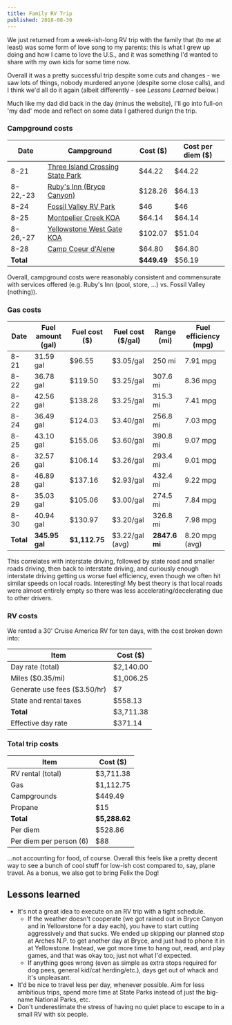 ```yaml
---
title: Family RV Trip
published: 2018-08-30
---
```


We just returned from a week-ish-long RV trip with the family that (to me at least) was some form of love song to my parents:
this is what I grew up doing and how I came to love the U.S., and it was something I'd wanted to share with my own kids for some time now.

Overall it was a pretty successful trip despite some cuts and changes - we saw lots of things, nobody murdered anyone (despite some close calls),
and I think we'd all do it again (albeit differently - see _Lessons Learned_ below.)

Much like my dad did back in the day (minus the website), I'll go into full-on 'my dad' mode and reflect on some data I gathered durign the trip.

### Campground costs

| Date      | Campground                                                                                           | Cost (\$)    | Cost per diem (\$) |
| --------- | ---------------------------------------------------------------------------------------------------- | ------------ | ------------------ |
| 8-21      | [Three Island Crossing State Park](https://parksandrecreation.idaho.gov/parks/three-island-crossing) | \$44.22      | \$44.22            |
| 8-22,-23  | [Ruby's Inn (Bryce Canyon)](https://www.brycecanyoncampgrounds.com/)                                 | \$128.26     | \$64.13            |
| 8-24      | [Fossil Valley RV Park](http://www.fossilvalleyrvpark.com/)                                          | \$46         | \$46               |
| 8-25      | [Montpelier Creek KOA](https://koa.com/campgrounds/montpelier-creek/)                                | \$64.14      | \$64.14            |
| 8-26,-27  | [Yellowstone West Gate KOA](https://koa.com/campgrounds/yellowstone-park/)                           | \$102.07     | \$51.04            |
| 8-28      | [Camp Coeur d'Alene](http://campcoeurdalene.com/)                                                    | \$64.80      | \$64.80            |
| **Total** |                                                                                                      | **\$449.49** | \$56.19            |

Overall, campground costs were reasonably consistent and commensurate with services offered (e.g. Ruby's Inn (pool, store, ...) vs. Fossil Valley (nothing)).

### Gas costs

| Date      | Fuel amount (gal) | Fuel cost (\$) | Fuel cost (\$/gal) | Range (mi)    | Fuel efficiency (mpg) |
| --------- | ----------------- | -------------- | ------------------ | ------------- | --------------------- |
| 8-21      | 31.59 gal         | \$96.55        | \$3.05/gal         | 250 mi        | 7.91 mpg              |
| 8-22      | 36.78 gal         | \$119.50       | \$3.25/gal         | 307.6 mi      | 8.36 mpg              |
| 8-22      | 42.56 gal         | \$138.28       | \$3.25/gal         | 315.3 mi      | 7.41 mpg              |
| 8-24      | 36.49 gal         | \$124.03       | \$3.40/gal         | 256.8 mi      | 7.03 mpg              |
| 8-25      | 43.10 gal         | \$155.06       | \$3.60/gal         | 390.8 mi      | 9.07 mpg              |
| 8-26      | 32.57 gal         | \$106.14       | \$3.26/gal         | 293.4 mi      | 9.01 mpg              |
| 8-28      | 46.89 gal         | \$137.16       | \$2.93/gal         | 432.4 mi      | 9.22 mpg              |
| 8-29      | 35.03 gal         | \$105.06       | \$3.00/gal         | 274.5 mi      | 7.84 mpg              |
| 8-30      | 40.94 gal         | \$130.97       | \$3.20/gal         | 326.8 mi      | 7.98 mpg              |
| **Total** | **345.95 gal**    | **\$1,112.75** | \$3.22/gal (avg)   | **2847.6 mi** | 8.20 mpg (avg)        |

This correlates with interstate driving, followed by state road and smaller roads driving, then back to interstate driving,
and curiously enough interstate driving getting us worse fuel efficiency, even though we often hit similar speeds on local roads.
Interesting! My best theory is that local roads were almost entirely empty so there was less accelerating/decelerating due to other drivers.

### RV costs

We rented a 30' Cruise America RV for ten days, with the cost broken down into:

| Item                          | Cost (\$)  |
| ----------------------------- | ---------- |
| Day rate (total)              | \$2,140.00 |
| Miles (\$0.35/mi)             | \$1,006.25 |
| Generate use fees (\$3.50/hr) | \$7        |
| State and rental taxes        | \$558.13   |
| **Total**                     | \$3,711.38 |
| Effective day rate            | \$371.14   |

### Total trip costs

| Item                    | Cost (\$)      |
| ----------------------- | -------------- |
| RV rental (total)       | \$3,711.38     |
| Gas                     | \$1,112.75     |
| Campgrounds             | \$449.49       |
| Propane                 | \$15           |
| **Total**               | **\$5,288.62** |
| Per diem                | \$528.86       |
| Per diem per person (6) | \$88           |

...not accounting for food, of course. Overall this feels like a pretty decent way to see a bunch of cool stuff for low-ish cost compared to, say, plane travel.
As a bonus, we also got to bring Felix the Dog!

## Lessons learned

- It's not a great idea to execute on an RV trip with a tight schedule.
  - If the weather doesn't cooperate (we got rained out in Bryce Canyon and in Yellowstone for a day each), you have to start cutting aggressively and that sucks.
    We ended up skipping our planned stop at Arches N.P. to get another day at Bryce, and just had to phone it in at Yellowstone. Instead, we got more time to hang out,
    read, and play games, and that was okay too, just not what I'd expected.
  - If anything goes wrong (even as simple as extra stops required for dog pees, general kid/cat herding/etc.), days get out of whack and it's unpleasant.
- It'd be nice to travel less per day, whenever possible. Aim for less ambitious trips, spend more time at State Parks instead of just the big-name National Parks, etc.
- Don't underestimate the stress of having no quiet place to escape to in a small RV with six people.
